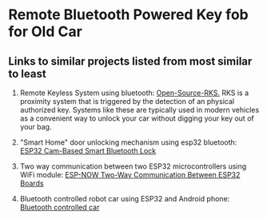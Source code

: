 # Remote Bluetooth Powered Key fob for Old Car

## Links to similar projects listed from most similar to least
1. Remote Keyless System using bluetooth:
    [Open-Source-RKS.](https://github.com/fryefryefrye/Open-Source-RKS)
    RKS is a proximity system that is triggered by the detection of an physical authorized key.  Systems like these are typically used in modern vehicles as a convenient way to unlock your car without digging your key out of your bag.

2. "Smart Home" door unlocking mechanism using esp32 bluetooth:
    [ESP32 Cam-Based Smart Bluetooth Lock](https://www.electronicsforu.com/electronics-projects/hardware-diy/esp32cam-based-smart-bluetooth-lock)
3. Two way communication between two ESP32 microcontrollers using WiFi module:
    [ESP-NOW Two-Way Communication Between ESP32 Boards](https://randomnerdtutorials.com/esp-now-two-way-communication-esp32/)
4. Bluetooth controlled robot car using ESP32 and Android phone:
    [Bluetooth controlled car](https://www.androiderode.com/bluetooth-controlled-car-using-esp32-and-smartphone/)
